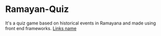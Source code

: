 # Ramayan-Quiz
It's a quiz game based on historical events in Ramayana and made using front end frameworks.
[Links name](https://kirtisharma1111.github.io/Ramayan-Quiz/)
